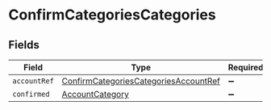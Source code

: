 # ConfirmCategoriesCategories


## Fields

| Field                                                                                                 | Type                                                                                                  | Required                                                                                              | Description                                                                                           |
| ----------------------------------------------------------------------------------------------------- | ----------------------------------------------------------------------------------------------------- | ----------------------------------------------------------------------------------------------------- | ----------------------------------------------------------------------------------------------------- |
| `accountRef`                                                                                          | [ConfirmCategoriesCategoriesAccountRef](../../models/shared/confirmcategoriescategoriesaccountref.md) | :heavy_minus_sign:                                                                                    | N/A                                                                                                   |
| `confirmed`                                                                                           | [AccountCategory](../../models/shared/accountcategory.md)                                             | :heavy_minus_sign:                                                                                    | N/A                                                                                                   |
